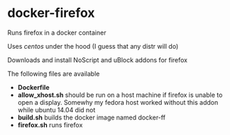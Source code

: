 # docker-firefox
Runs firefox in a docker container

Uses *centos* under the hood (I guess that any distr will do)

Downloads and install NoScript and uBlock addons for firefox

The following files are available
- **Dockerfile** 
- **allow_xhost.sh** should be run on a host machine if firefox is unable to open a display. Somewhy my fedora host worked without this addon while ubuntu 14.04 did not
- **build.sh** builds the docker image named docker-ff
- **firefox.sh** runs firefox
